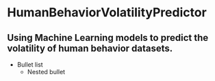 # HumanBehaviorVolatilityPredictor
## Using Machine Learning models to predict the volatility of human behavior datasets.

* Bullet list
  * Nested bullet


